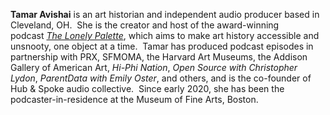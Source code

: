 **Tamar Avishai** is an art historian and independent audio producer based in Cleveland, OH.  She is the creator and host of the award-winning podcast [_The Lonely Palette_](https://urldefense.proofpoint.com/v2/url?u=http-3A__www.thelonelypalette.com&d=DwMFaQ&c=slrrB7dE8n7gBJbeO0g-IQ&r=rDPElPJ4fGmtslAQTwcLiw5YYUkWHqm_OGGU4c3U0cE&m=zbfVw7bOfRlHSm_jRckRKtyDYAvNSPa3TJe09aZWuEScPBH66xvBy3qjTWFaiMS8&s=6zkgF21mQHqi7zTbr0c75Q3sIC4daiYSLAa07Yb3Xfo&e=), which aims to make art history accessible and unsnooty, one object at a time.  Tamar has produced podcast episodes in partnership with PRX, SFMOMA, the Harvard Art Museums, the Addison Gallery of American Art, _Hi-Phi Nation_, _Open Source with Christopher Lydon_, _ParentData with Emily Oster_, and others, and is the co-founder of Hub & Spoke audio collective.  Since early 2020, she has been the podcaster-in-residence at the Museum of Fine Arts, Boston.
